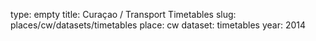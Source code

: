 type: empty
title: Curaçao / Transport Timetables
slug: places/cw/datasets/timetables
place: cw
dataset: timetables
year: 2014
